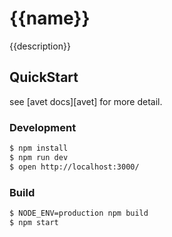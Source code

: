 # {{name}}

{{description}}

## QuickStart

<!-- add docs here for user -->

see [avet docs][avet] for more detail.

### Development

```bash
$ npm install
$ npm run dev
$ open http://localhost:3000/
```

### Build

```bash
$ NODE_ENV=production npm build
$ npm start
```